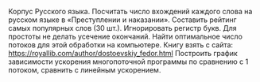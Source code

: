 Корпус Русского языка.
Посчитать число вхождений каждого слова на русском языке в «Преступлении и наказании».
Составить рейтинг самых популярных слов (30 шт.). Игнорировать регистр букв.
Для простоты не делать усечение окончаний.
Найти оптимальное число потоков для этой обработки на компьютере.
Книгу взять с сайта: https://royallib.com/author/dostoevskiy_fedor.html
Построить график зависимости ускорения многопоточной программы
по сравнению с 1 потоком, сравнить с линейным ускорением.
